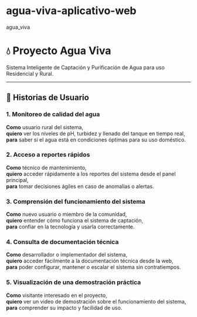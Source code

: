 # agua-viva-aplicativo-web
agua_viva 

# 💧 Proyecto Agua Viva

Sistema Inteligente de Captación y Purificación de Agua para uso Residencial y Rural.

---

## 👤 Historias de Usuario

### 1. Monitoreo de calidad del agua
**Como** usuario rural del sistema,  
**quiero** ver los niveles de pH, turbidez y llenado del tanque en tiempo real,  
**para** saber si el agua está en condiciones óptimas para su uso doméstico.

### 2. Acceso a reportes rápidos
**Como** técnico de mantenimiento,  
**quiero** acceder rápidamente a los reportes del sistema desde el panel principal,  
**para** tomar decisiones ágiles en caso de anomalías o alertas.

### 3. Comprensión del funcionamiento del sistema
**Como** nuevo usuario o miembro de la comunidad,  
**quiero** entender cómo funciona el sistema de captación,  
**para** confiar en la tecnología y usarla correctamente.

### 4. Consulta de documentación técnica
**Como** desarrollador o implementador del sistema,  
**quiero** acceder fácilmente a la documentación técnica desde la web,  
**para** poder configurar, mantener o escalar el sistema sin contratiempos.

### 5. Visualización de una demostración práctica
**Como** visitante interesado en el proyecto,  
**quiero** ver un video de demostración sobre el funcionamiento del sistema,  
**para** comprender su impacto y facilidad de uso.
